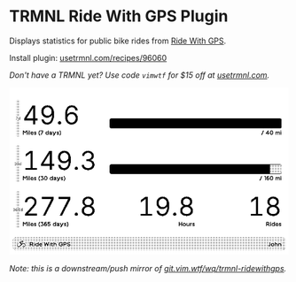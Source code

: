 # TRMNL Ride With GPS Plugin

Displays statistics for public bike rides from [Ride With GPS](https://ridewithgps.com/).

Install plugin: [usetrmnl.com/recipes/96060](https://usetrmnl.com/recipes/96060)

*Don't have a TRMNL yet? Use code `vimwtf` for $15 off at [usetrmnl.com](https://usetrmnl.com/?ref=vimwtf).*

![A statistics display shows cycling mileage for an individual named John](/screenshot.png)

*Note: this is a downstream/push mirror of [git.vim.wtf/wq/trmnl-ridewithgps](https://git.vim.wtf/wq/trmnl-ridewithgps).*
